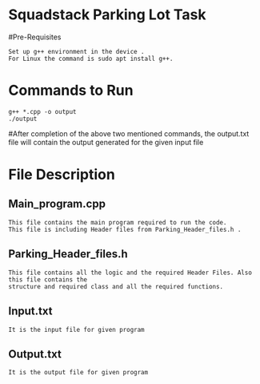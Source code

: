 # Squadstack Parking Lot Task

#Pre-Requisites
```
Set up g++ environment in the device .
For Linux the command is sudo apt install g++.

```

# Commands to Run

```
g++ *.cpp -o output
./output

```

#After completion of the above two mentioned commands, the output.txt file will contain the output generated for the given input file

# File Description

## Main_program.cpp
```
This file contains the main program required to run the code. 
This file is including Header files from Parking_Header_files.h .

```

## Parking_Header_files.h
```
This file contains all the logic and the required Header Files. Also this file contains the 
structure and required class and all the required functions. 

```

## Input.txt
```
It is the input file for given program

```

## Output.txt
```
It is the output file for given program

```
